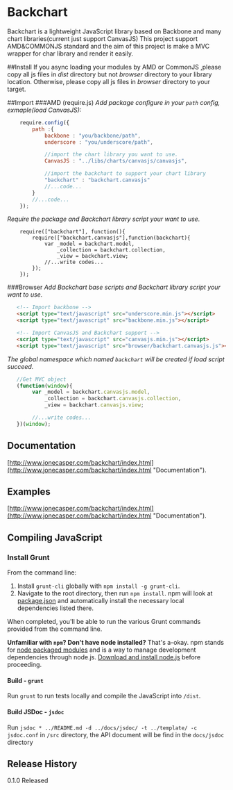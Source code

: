 Backchart
======

Backchart is a lightweight JavaScript library based on Backbone and many chart libraries(current just support CanvasJS)
This project support AMD&COMMONJS standard and the aim of this project is make a MVC wrapper for char library and render it easily.

##Install
If you async loading your modules by AMD or CommonJS ,please copy all js files in *dist* directory but not *browser* directory to your library location.
Otherwise, please copy all js files in *browser* directory to your target.

##Import
###AMD (require.js)
*Add package configure in your `path` config, exmaple(load CanvasJS):*
```javascript
	require.config({
		path :{
			backbone : "you/backbone/path",
        	underscore : "you/underscore/path",

			//import the chart library you want to use.
        	CanvasJS : "../libs/charts/canvasjs/canvasjs",

			//import the backchart to support your chart library
			"backchart" : "backchart.canvasjs"
		  	//...code...
		}
		//...code...
	});
```
*Require the package and Backchart library script your want to use.*
```javascript:
	require(["backchart"], function(){
        require(["backchart.canvasjs"],function(backchart){
			var _model = backchart.model,
				_collection = backchart.collection,
				_view = backchart.view;
			//...write codes...
		});
	});
```

###Browser
*Add Backchart base scripts and Backchart library script your want to use.*
```html
   <!-- Import backbone -->
   <script type="text/javascript" src="underscore.min.js"></script>
   <script type="text/javascript" src="backbone.min.js"></script>

   <!-- Import CanvasJS and Backchart support -->
   <script type="text/javascript" src="canvasjs.min.js"></script>
   <script type="text/javascript" src="browser/backchart.canvasjs.js"></script>
```
*The global namespace which named `backchart` will be created if load script succeed.*
```javascript
   //Get MVC object
   (function(window){
		var _model = backchart.canvasjs.model,
			_collection = backchart.canvasjs.collection,
			_view = backchart.canvasjs.view;

		//...write codes...
   })(window);
```
## Documentation
[http://www.jonecasper.com/backchart/index.html](http://www.jonecasper.com/backchart/index.html "Documentation").

## Examples
[http://www.jonecasper.com/backchart/index.html](http://www.jonecasper.com/backchart/index.html "Documentation").

## Compiling JavaScript
### Install Grunt
From the command line:

1. Install `grunt-cli` globally with `npm install -g grunt-cli`.
2. Navigate to the root directory, then run `npm install`. npm will look at [package.json](https://github.com/todc/todc-bootstrap/blob/master/package.json) and automatically install the necessary local dependencies listed there.

When completed, you'll be able to run the various Grunt commands provided from the command line.

**Unfamiliar with `npm`? Don't have node installed?** That's a-okay. npm stands for [node packaged modules](http://npmjs.org/) and is a way to manage development dependencies through node.js. [Download and install node.js](http://nodejs.org/download/) before proceeding.

#### Build - `grunt`
Run `grunt` to run tests locally and compile the JavaScript into `/dist`.

#### Build JSDoc - `jsdoc`
Run `jsdoc * ../README.md -d ../docs/jsdoc/ -t ../template/ -c jsdoc.conf` in `/src` directory, the API document will be find in the `docs/jsdoc` directory

## Release History
0.1.0 Released
